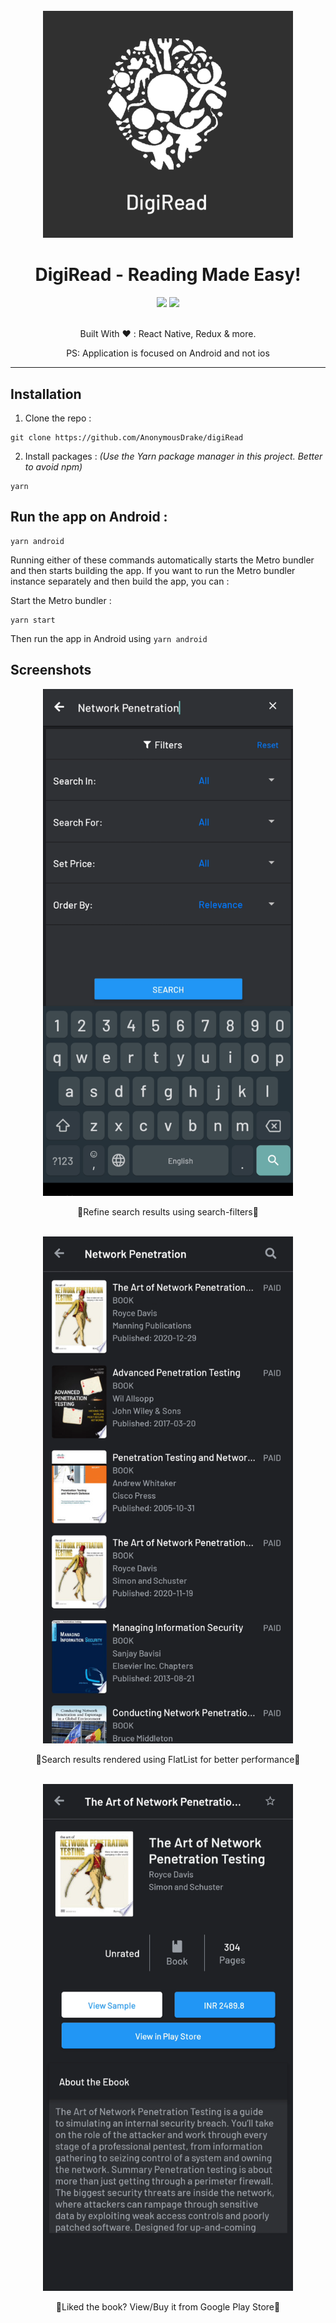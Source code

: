 <br/>
<br/>
<br/>

<p align="center">
    <img alt="app-logo" src="https://raw.githubusercontent.com/AnonymousDrake/digiRead/main/.github/images/app-logo.png" width="400" />
</p>
<h1 align="center">DigiRead - Reading Made Easy!</h1>
<div align="center">
    <div>
        <img src="https://img.shields.io/badge/Contributors-1-orange" />
        <img src="https://img.shields.io/badge/React%20Native-v0.68.2-blue" />
    </div>
    <br />
</div>
<p align="center">
Built With ❤️ :
  React Native, Redux & more.
</p>
<p align="center">PS: Application is focused on Android and not ios</p>

---

## Installation

1. Clone the repo :

```
git clone https://github.com/AnonymousDrake/digiRead
```

2. Install packages : _(Use the Yarn package manager in this project. Better to avoid npm)_

```
yarn
```

## Run the app on Android :

```
yarn android
```

Running either of these commands automatically starts the Metro bundler and then starts building the app.
If you want to run the Metro bundler instance separately and then build the app, you can :

Start the Metro bundler :

```
yarn start
```

Then run the app in Android using `yarn android`

## Screenshots

<div justify-content="space-between" align="center">
  <img alt="search" src="https://raw.githubusercontent.com/AnonymousDrake/digiRead/update-readme/.github/images/search.png" width="400" />
  </br>
  <p>🌟Refine search results using search-filters🌟</p>
  </br>
  <img alt="search-result" src="https://raw.githubusercontent.com/AnonymousDrake/digiRead/update-readme/.github/images/search-result.png" width="400" />
  </br>
  <p>🌟Search results rendered using FlatList for better performance🌟</p>
  </br>
  <img alt="book-info" src="https://raw.githubusercontent.com/AnonymousDrake/digiRead/update-readme/.github/images/book-info.png" width="400" />
  </br>
  <p>🌟Liked the book? View/Buy it from Google Play Store🌟</p>
  </br>
</div></text>
